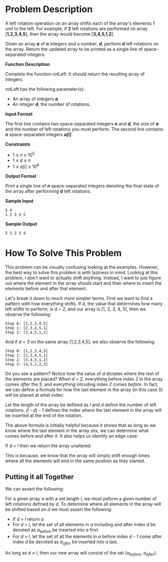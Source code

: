 # Problem Description
A left rotation operation on an array shifts each of the array's elements 1 unit to the left. For example, if <b>2</b> left rotations are performed on array [<b>1,2,3,4,5</b>], then the array would become [<b>3,4,5,1,2</b>].

Given an array <i><b>a</b></i> of <i><b>n</b></i> integers and a number, <i><b>d</b></i>, perform <i><b>d</b></i> left rotations on the array. Return the updated array to be printed as a single line of space-separated integers.

<b>Function Description</b>

Complete the function rotLeft. It should return the resulting array of integers.

rotLeft has the following parameter(s):

- An array of integers <i><b>a</b></i>.
- An integer <i><b>d</b></i>, the number of rotations.

<b>Input Format</b>

The first line contains two space-separated integers <i><b>n</b></i> and <i><b>d</b></i>, the size of <i><b>a</b></i> and the number of left rotations you must perform. The second line contains <i><b>n</b></i> space-separated integers <i><b>a[i]</b></i>.

<b>Constraints</b>

- 1 &leq; <i>n</i> &leq; 10<sup>5</sup>
- 1 &leq; <i>d</i> &leq; <i>n</i>
- 1 &leq; <i>a[i]</i> &leq; 10<sup>6</sup>

<b>Output Format</b>

Print a single line of <i><b>n</b></i> space-separated integers denoting the final state of the array after performing <i><b>d</b></i> left rotations.

<b>Sample Input</b>

    5 4
    1 2 3 4 5

<b>Sample Output</b>

    5 1 2 3 4

# How To Solve This Problem
This problem can be visually confusing looking at the examples. However, the best way to solve this problem is with laziness in mind. Looking at this problem, I don't want to actually shift anything. Instead, I want to just figure out where the element in the array should start and then where to insert the elements before and after that element.

Let's break it down to much more simpler terms. First we want to find a pattern with how everything shifts. If <i>d</i>, the value that determines how many left shifts to perform, is <i>d = 2</i>, and our array is [1, 2, 3, 4, 5], then we observe the following:

    Step 0: [1,2,3,4,5]
    Step 1: [2,3,4,5,1]
    Step 2: [3,4,5,1,2]

And if <i>d = 3</i> on the same array [1,2,3,4,5], we also observe the following:

    Step 0: [1,2,3,4,5]
    Step 1: [2,3,4,5,1]
    Step 2: [3,4,5,1,2]
    Step 3: [4,5,1,2,3]

Do you see a pattern? Notice how the value of <i>d</i> dictates where the rest of the elements are placed? When <i>d = 2</i>, everything before index <i>2</i> in the array comes <i>after</i> the <i>5</i>, and everything inlcuding index <i>2</i> comes <i>before</i>. In fact, we can define a formula for how the last element in the array (in this case <i>5</i>) will be placed at what index:

Let the length of the array be defined as <i>l</i> and <i>d</i> define the number of left rotations. <i>(l - d) - 1</i> defines the index where the last element in the array will be inserted at the end of the rotation.

The above formula is initially helpful because it shows that as long as we know where the last element in the array sits, we can determine what comes before and after it. It also helps us identify an edge case:

If <i>d = l</i> then we return the array unaltered.

This is because, we know that the array will simply shift enough times where all the elements will end in the same position as they started.

## Putting it all Together
We can assert the following:

For a given array <i>a</i> with a set length <i>l</i>, we must peform a given number of left rotations defined by <i>d</i>. To determine where all elements in the array will be shifted based on <i>d</i> we must assert the following:

- If <i>d = l</i> return <i>a</i>.
- For <i>d</i> &gt; <i>l</i>, let the set of all elements in <i>a</i> including and after index <i>d</i> be denoted as <i>a</i><sub>before</sub> be inserted into <i>a</i> first.
- For <i>d</i> &gt; <i>l</i>, let the set of all the elements in <i>a</i> before index <i>d - 1</i> come after index <i>d</i> be denoted as <i>a<sub>after</sub></i> be inserted into <i>a</i> last.

As long as <i>d &ne; l</i>, then our new array will consist of the set {<i>a<sub>before</sub>, a<sub>after</sub>}.

